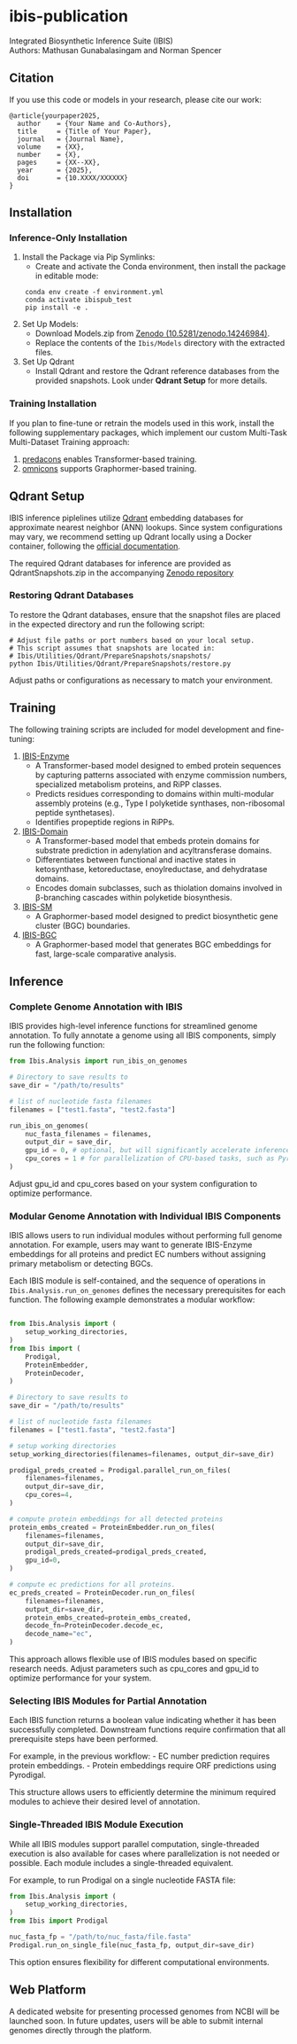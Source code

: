 # ibis-publication
Integrated Biosynthetic Inference Suite (IBIS) \
Authors: Mathusan Gunabalasingam and Norman Spencer

## Citation
If you use this code or models in your research, please cite our work:

```
@article{yourpaper2025,
  author    = {Your Name and Co-Authors},
  title     = {Title of Your Paper},
  journal   = {Journal Name},
  volume    = {XX},
  number    = {X},
  pages     = {XX--XX},
  year      = {2025},
  doi       = {10.XXXX/XXXXXX}
}
```

## Installation

### Inference-Only Installation
1. Install the Package via Pip Symlinks:
    - Create and activate the Conda environment, then install the package in editable mode:
```
    conda env create -f environment.yml
    conda activate ibispub_test
    pip install -e .
```
2. Set Up Models:
    - Download Models.zip from [Zenodo (10.5281/zenodo.14246984)](https://zenodo.org/doi/10.5281/zenodo.14246984).
    - Replace the contents of the `Ibis/Models` directory with the extracted files.
3. Set Up Qdrant
    - Install Qdrant and restore the Qdrant reference databases from the provided snapshots. Look under **Qdrant Setup** for more details.

### Training Installation
If you plan to fine-tune or retrain the models used in this work, install the following supplementary packages, which implement our custom Multi-Task Multi-Dataset Training approach:
1. [predacons](https://github.com/magarveylab/ibis-transformer-training.git) enables Transformer-based training.
2. [omnicons](https://github.com/magarveylab/ibis-transformer-training.git) supports Graphormer-based training.

## Qdrant Setup 
IBIS inference piplelines utilize [Qdrant](https://qdrant.tech/) embedding databases for approximate nearest neighbor (ANN) lookups. Since system configurations may vary, we recommend setting up Qdrant locally using a Docker container, following the [official documentation](https://qdrant.tech/documentation/quickstart/).

The required Qdrant databases for inference are provided as QdrantSnapshots.zip in the accompanying [Zenodo repository](https://zenodo.org/doi/10.5281/zenodo.14246984)

### Restoring Qdrant Databases
To restore the Qdrant databases, ensure that the snapshot files are placed in the expected directory and run the following script:
```
# Adjust file paths or port numbers based on your local setup.
# This script assumes that snapshots are located in:
# Ibis/Utilities/Qdrant/PrepareSnapshots/snapshots/
python Ibis/Utilities/Qdrant/PrepareSnapshots/restore.py
```
Adjust paths or configurations as necessary to match your environment.

## Training
The following training scripts are included for model development and fine-tuning:
1. [IBIS-Enzyme](https://github.com/magarveylab/ibis-transformer-training/tree/main/training/ibis_enzyme)
    - A Transformer-based model designed to embed protein sequences by capturing patterns associated with enzyme commission numbers, specialized metabolism proteins, and RiPP classes.
    - Predicts residues corresponding to domains within multi-modular assembly proteins (e.g., Type I polyketide synthases, non-ribosomal peptide synthetases).
    - Identifies propeptide regions in RiPPs.
2. [IBIS-Domain](https://github.com/magarveylab/ibis-transformer-training/tree/main/training/ibis_domain)
    - A Transformer-based model that embeds protein domains for substrate prediction in adenylation and acyltransferase domains.
    - Differentiates between functional and inactive states in ketosynthase, ketoreductase, enoylreductase, and dehydratase domains.
    - Encodes domain subclasses, such as thiolation domains involved in β-branching cascades within polyketide biosynthesis.
3. [IBIS-SM](https://github.com/magarveylab/ibis-graphormer-training/tree/main/training/ibis_sm)
    - A Graphormer-based model designed to predict biosynthetic gene cluster (BGC) boundaries.
4. [IBIS-BGC](https://github.com/magarveylab/ibis-graphormer-training/tree/main/training/ibis_bgc)
    - A Graphormer-based model that generates BGC embeddings for fast, large-scale comparative analysis.

## Inference

### Complete Genome Annotation with IBIS
IBIS provides high-level inference functions for streamlined genome annotation. To fully annotate a genome using all IBIS components, simply run the following function:
```python
from Ibis.Analysis import run_ibis_on_genomes

# Directory to save results to
save_dir = "/path/to/results"

# list of nucleotide fasta filenames
filenames = ["test1.fasta", "test2.fasta"]

run_ibis_on_genomes(
    nuc_fasta_filenames = filenames,
    output_dir = save_dir,
    gpu_id = 0, # optional, but will significantly accelerate inference.
    cpu_cores = 1 # for parallelization of CPU-based tasks, such as Pyrodigal.
)
```
Adjust gpu_id and cpu_cores based on your system configuration to optimize performance.

### Modular Genome Annotation with Individual IBIS Components

IBIS allows users to run individual modules without performing full genome annotation. For example, users may want to generate IBIS-Enzyme embeddings for all proteins and predict EC numbers without assigning primary metabolism or detecting BGCs.

Each IBIS module is self-contained, and the sequence of operations in `Ibis.Analysis.run_on_genomes` defines the necessary prerequisites for each function. The following example demonstrates a modular workflow:

```python

from Ibis.Analysis import (
    setup_working_directories,
)
from Ibis import (
    Prodigal,
    ProteinEmbedder,
    ProteinDecoder,
)

# Directory to save results to
save_dir = "/path/to/results"

# list of nucleotide fasta filenames
filenames = ["test1.fasta", "test2.fasta"]

# setup working directories
setup_working_directories(filenames=filenames, output_dir=save_dir)

prodigal_preds_created = Prodigal.parallel_run_on_files(
    filenames=filenames,
    output_dir=save_dir,
    cpu_cores=4,
)

# compute protein embeddings for all detected proteins
protein_embs_created = ProteinEmbedder.run_on_files(
    filenames=filenames,
    output_dir=save_dir,
    prodigal_preds_created=prodigal_preds_created,
    gpu_id=0,
)

# compute ec predictions for all proteins.
ec_preds_created = ProteinDecoder.run_on_files(
    filenames=filenames,
    output_dir=save_dir,
    protein_embs_created=protein_embs_created,
    decode_fn=ProteinDecoder.decode_ec,
    decode_name="ec",
)
```

This approach allows flexible use of IBIS modules based on specific research needs. Adjust parameters such as cpu_cores and gpu_id to optimize performance for your system.








### Selecting IBIS Modules for Partial Annotation

Each IBIS function returns a boolean value indicating whether it has been successfully completed. Downstream functions require confirmation that all prerequisite steps have been performed.

For example, in the previous workflow:
    - EC number prediction requires protein embeddings.
    - Protein embeddings require ORF predictions using Pyrodigal.

This structure allows users to efficiently determine the minimum required modules to achieve their desired level of annotation.

### Single-Threaded IBIS Module Execution

While all IBIS modules support parallel computation, single-threaded execution is also available for cases where parallelization is not needed or possible. Each module includes a single-threaded equivalent.

For example, to run Prodigal on a single nucleotide FASTA file:

```python
from Ibis.Analysis import (
    setup_working_directories,
)
from Ibis import Prodigal

nuc_fasta_fp = "/path/to/nuc_fasta/file.fasta"
Prodigal.run_on_single_file(nuc_fasta_fp, output_dir=save_dir)

```
This option ensures flexibility for different computational environments.


## Web Platform
A dedicated website for presenting processed genomes from NCBI will be launched soon. In future updates, users will be able to submit internal genomes directly through the platform.
